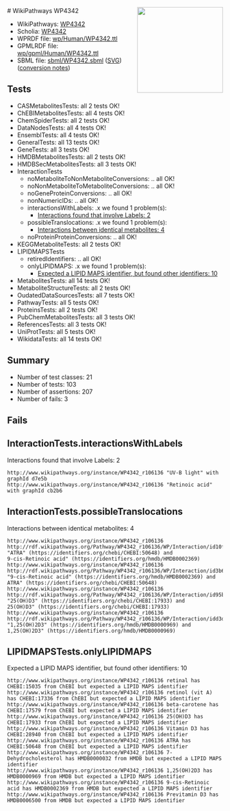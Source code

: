 <img style="float: right; width: 200px" src="../logo.png" />
# WikiPathways WP4342

* WikiPathways: [WP4342](https://identifiers.org/wikipathways:WP4342)
* Scholia: [WP4342](https://scholia.toolforge.org/wikipathways/WP4342)
* WPRDF file: [wp/Human/WP4342.ttl](../wp/Human/WP4342.ttl)
* GPMLRDF file: [wp/gpml/Human/WP4342.ttl](../wp/gpml/Human/WP4342.ttl)
* SBML file: [sbml/WP4342.sbml](../sbml/WP4342.sbml) ([SVG](../sbml/WP4342.svg)) ([conversion notes](../sbml/WP4342.txt))

## Tests
* CASMetabolitesTests: all 2 tests OK!
* ChEBIMetabolitesTests: all 4 tests OK!
* ChemSpiderTests: all 2 tests OK!
* DataNodesTests: all 4 tests OK!
* EnsemblTests: all 4 tests OK!
* GeneralTests: all 13 tests OK!
* GeneTests: all 3 tests OK!
* HMDBMetabolitesTests: all 2 tests OK!
* HMDBSecMetabolitesTests: all 3 tests OK!
* InteractionTests
    * noMetaboliteToNonMetaboliteConversions: .. all OK!
    * noNonMetaboliteToMetaboliteConversions: .. all OK!
    * noGeneProteinConversions: .. all OK!
    * nonNumericIDs: .. all OK!
    * interactionsWithLabels: .x we found 1 problem(s):
        * [Interactions found that involve Labels: 2](#630d2679)
    * possibleTranslocations: .x we found 1 problem(s):
        * [Interactions between identical metabolites: 4](#d59038c7)
    * noProteinProteinConversions: .. all OK!
* KEGGMetaboliteTests: all 2 tests OK!
* LIPIDMAPSTests
    * retiredIdentifiers: .. all OK!
    * onlyLIPIDMAPS: .x we found 1 problem(s):
        * [Expected a LIPID MAPS identifier, but found other identifiers: 10](#d0bfb678)
* MetabolitesTests: all 14 tests OK!
* MetaboliteStructureTests: all 2 tests OK!
* OudatedDataSourcesTests: all 7 tests OK!
* PathwayTests: all 5 tests OK!
* ProteinsTests: all 2 tests OK!
* PubChemMetabolitesTests: all 3 tests OK!
* ReferencesTests: all 3 tests OK!
* UniProtTests: all 5 tests OK!
* WikidataTests: all 14 tests OK!


## Summary

* Number of test classes: 21
* Number of tests: 103
* Number of assertions: 207
* Number of fails: 3

## Fails

<a name="630d2679" />

## InteractionTests.interactionsWithLabels

Interactions found that involve Labels: 2
```
http://www.wikipathways.org/instance/WP4342_r106136 "UV-B light" with graphId d7e5b
http://www.wikipathways.org/instance/WP4342_r106136 "Retinoic acid" with graphId cb2b6
```

<a name="d59038c7" />

## InteractionTests.possibleTranslocations

Interactions between identical metabolites: 4
```
http://www.wikipathways.org/instance/WP4342_r106136 http://rdf.wikipathways.org/Pathway/WP4342_r106136/WP/Interaction/id10f4bf73 "ATRA" (https://identifiers.org/chebi/CHEBI:50648) and 
9-cis-Retinoic acid" (https://identifiers.org/hmdb/HMDB0002369)
http://www.wikipathways.org/instance/WP4342_r106136 http://rdf.wikipathways.org/Pathway/WP4342_r106136/WP/Interaction/id3b60e567 "9-cis-Retinoic acid" (https://identifiers.org/hmdb/HMDB0002369) and 
ATRA" (https://identifiers.org/chebi/CHEBI:50648)
http://www.wikipathways.org/instance/WP4342_r106136 http://rdf.wikipathways.org/Pathway/WP4342_r106136/WP/Interaction/id95b27a2a "25(OH)D3" (https://identifiers.org/chebi/CHEBI:17933) and 
25(OH)D3" (https://identifiers.org/chebi/CHEBI:17933)
http://www.wikipathways.org/instance/WP4342_r106136 http://rdf.wikipathways.org/Pathway/WP4342_r106136/WP/Interaction/idd3d33d9e "1,25(OH)2D3" (https://identifiers.org/hmdb/HMDB0000969) and 
1,25(OH)2D3" (https://identifiers.org/hmdb/HMDB0000969)
```

<a name="d0bfb678" />

## LIPIDMAPSTests.onlyLIPIDMAPS

Expected a LIPID MAPS identifier, but found other identifiers: 10
```
http://www.wikipathways.org/instance/WP4342_r106136 retinal has CHEBI:15035 from ChEBI but expected a LIPID MAPS identifier
http://www.wikipathways.org/instance/WP4342_r106136 retinol (vit A) has CHEBI:17336 from ChEBI but expected a LIPID MAPS identifier
http://www.wikipathways.org/instance/WP4342_r106136 beta-carotene has CHEBI:17579 from ChEBI but expected a LIPID MAPS identifier
http://www.wikipathways.org/instance/WP4342_r106136 25(OH)D3 has CHEBI:17933 from ChEBI but expected a LIPID MAPS identifier
http://www.wikipathways.org/instance/WP4342_r106136 Vitamin D3 has CHEBI:28940 from ChEBI but expected a LIPID MAPS identifier
http://www.wikipathways.org/instance/WP4342_r106136 ATRA has CHEBI:50648 from ChEBI but expected a LIPID MAPS identifier
http://www.wikipathways.org/instance/WP4342_r106136 7-Dehydrocholesterol has HMDB0000032 from HMDB but expected a LIPID MAPS identifier
http://www.wikipathways.org/instance/WP4342_r106136 1,25(OH)2D3 has HMDB0000969 from HMDB but expected a LIPID MAPS identifier
http://www.wikipathways.org/instance/WP4342_r106136 9-cis-Retinoic acid has HMDB0002369 from HMDB but expected a LIPID MAPS identifier
http://www.wikipathways.org/instance/WP4342_r106136 Previtamin D3 has HMDB0006500 from HMDB but expected a LIPID MAPS identifier
```

